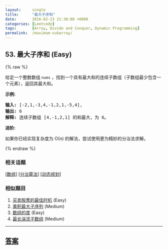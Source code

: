 ```yaml
---
layout:     single
title:      "最大子序和"
date:       2016-02-23 21:30:00 +0800
categories: [Leetcode]
tags:       [Array, Divide and Conquer, Dynamic Programming]
permalink:  /maximum-subarray/
---
```


## 53. 最大子序和 (Easy)

{% raw %}

<p>给定一个整数数组 <code>nums</code>&nbsp;，找到一个具有最大和的连续子数组（子数组最少包含一个元素），返回其最大和。</p>

<p><strong>示例:</strong></p>

<pre><strong>输入:</strong> [-2,1,-3,4,-1,2,1,-5,4],
<strong>输出:</strong> 6
<strong>解释:</strong>&nbsp;连续子数组&nbsp;[4,-1,2,1] 的和最大，为&nbsp;6。
</pre>

<p><strong>进阶:</strong></p>

<p>如果你已经实现复杂度为 O(<em>n</em>) 的解法，尝试使用更为精妙的分治法求解。</p>

{% endraw %}

### 相关话题
  [[数组](https://github.com/openset/leetcode/tree/master/tag/array/README.md)]
  [[分治算法](https://github.com/openset/leetcode/tree/master/tag/divide-and-conquer/README.md)]
  [[动态规划](https://github.com/openset/leetcode/tree/master/tag/dynamic-programming/README.md)]

### 相似题目
  1. [买卖股票的最佳时机](/best-time-to-buy-and-sell-stock) (Easy)
  1. [乘积最大子序列](/maximum-product-subarray) (Medium)
  1. [数组的度](/degree-of-an-array) (Easy)
  1. [最长湍流子数组](/longest-turbulent-subarray) (Medium)

---

## [答案](https://github.com/openset/leetcode/tree/master/problems/maximum-subarray)

